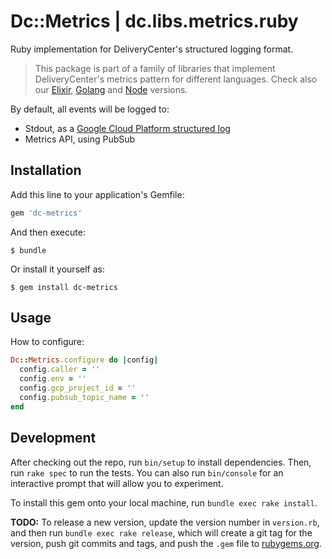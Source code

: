 # Dc::Metrics | dc.libs.metrics.ruby

Ruby implementation for DeliveryCenter's structured logging format.

> This package is part of a family of libraries that implement DeliveryCenter's metrics pattern  for different languages.
Check also our [Elixir](https://github.com/deliverycenter/dc.libs.metrics.elixir),
> [Golang](https://github.com/deliverycenter/dc.libs.metrics.golang) and
>[Node](https://github.com/deliverycenter/dc.libs.metrics.node) versions.

By default, all events will be logged to:

- Stdout, as a [Google Cloud Platform structured log](https://cloud.google.com/logging/docs/structured-logging)
- Metrics API, using PubSub

## Installation

Add this line to your application's Gemfile:

```ruby
gem 'dc-metrics'
```

And then execute:

    $ bundle

Or install it yourself as:

    $ gem install dc-metrics

## Usage

How to configure:
```ruby
Dc::Metrics.configure do |config|
  config.caller = ''
  config.env = ''
  config.gcp_project_id = ''
  config.pubsub_topic_name = ''
end
```

## Development

After checking out the repo, run `bin/setup` to install dependencies. Then, run `rake spec` to run the tests. You can also run `bin/console` for an interactive prompt that will allow you to experiment.

To install this gem onto your local machine, run `bundle exec rake install`.


**TODO:** To release a new version, update the version number in `version.rb`, and then run `bundle exec rake release`, which will create a git tag for the version, push git commits and tags, and push the `.gem` file to [rubygems.org](https://rubygems.org).


